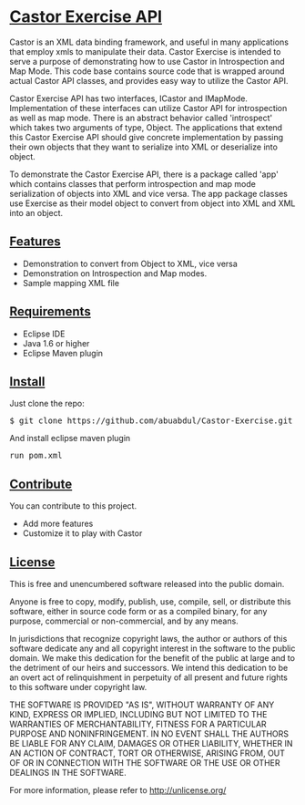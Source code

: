 <h1 id="castor-exercise-api"><a href="#castor-exercise-api" class="anchor">Castor Exercise API</a></h1>

<p>Castor is an XML data binding framework, and useful in many applications that employ xmls to manipulate their data. Castor Exercise is intended to serve a purpose of demonstrating how to use Castor in Introspection and Map Mode. This code base contains source code that is wrapped around actual Castor API classes, and provides easy way to utilize the Castor API.</p>

<p>Castor Exercise API has two interfaces, ICastor and IMapMode. Implementation of these interfaces can utilize Castor API for introspection as well as map mode. There is an abstract behavior called 'introspect' which takes two arguments of type, Object. The applications that extend this Castor Exercise API should give concrete implementation by passing their own objects that they want to serialize into XML or deserialize into object.</p>

<p>To demonstrate the Castor Exercise API, there is a package called 'app' which contains classes that perform introspection and map mode serialization of objects into XML and vice versa. The app package classes use Exercise as their model object to convert from object into XML and XML into an object.</p>

<h2 id="features"><a href="#features" class="anchor">Features</a></h2>

<ul>
<li>Demonstration to convert from Object to XML, vice versa</li>
<li>Demonstration on Introspection and Map modes.</li>
<li>Sample mapping XML file</li>
</ul>


<h2 id="requirements"><a href="#requirements" class="anchor">Requirements</a></h2>

<ul>
<li>Eclipse IDE</li>
<li>Java 1.6 or higher</li>
<li>Eclipse Maven plugin</li>
</ul>


<h2 id="install"><a href="#install" class="anchor">Install</a></h2>

<p>Just clone the repo:</p>

<pre class="no-highlight">$ git clone https://github.com/abuabdul/Castor-Exercise.git</pre>


<p>And install eclipse maven plugin</p>

<pre class="no-highlight">run pom.xml</pre>


<h2 id="contribute"><a href="#contribute" class="anchor">Contribute</a></h2>

<p>You can contribute to this project.</p>

<ul>
<li>Add more features</li>
<li>Customize it to play with Castor</li>
</ul>


<h2 id="license"><a href="#license" class="anchor">License</a></h2>

<p>This is free and unencumbered software released into the public domain.</p>

<p>Anyone is free to copy, modify, publish, use, compile, sell, or
distribute this software, either in source code form or as a compiled
binary, for any purpose, commercial or non-commercial, and by any
means.</p>

<p>In jurisdictions that recognize copyright laws, the author or authors
of this software dedicate any and all copyright interest in the
software to the public domain. We make this dedication for the benefit
of the public at large and to the detriment of our heirs and
successors. We intend this dedication to be an overt act of
relinquishment in perpetuity of all present and future rights to this
software under copyright law.</p>

<p>THE SOFTWARE IS PROVIDED "AS IS", WITHOUT WARRANTY OF ANY KIND,
EXPRESS OR IMPLIED, INCLUDING BUT NOT LIMITED TO THE WARRANTIES OF
MERCHANTABILITY, FITNESS FOR A PARTICULAR PURPOSE AND NONINFRINGEMENT.
IN NO EVENT SHALL THE AUTHORS BE LIABLE FOR ANY CLAIM, DAMAGES OR
OTHER LIABILITY, WHETHER IN AN ACTION OF CONTRACT, TORT OR OTHERWISE,
ARISING FROM, OUT OF OR IN CONNECTION WITH THE SOFTWARE OR THE USE OR
OTHER DEALINGS IN THE SOFTWARE.</p>

<p>For more information, please refer to <a href="http://unlicense.org/">http://unlicense.org/</a></p>
